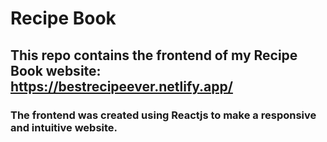 # Recipe Book

## This repo contains the frontend of my Recipe Book website: https://bestrecipeever.netlify.app/

### The frontend was created using Reactjs to make a responsive and intuitive website. 
